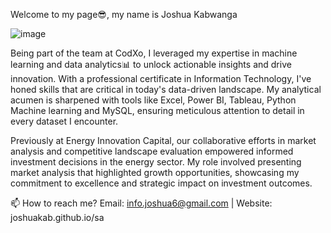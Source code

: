 Welcome to my page😎, my name is Joshua Kabwanga

![image](https://github.com/JoshuaKab/JoshuaKab/assets/135429439/064b7151-2ce0-4455-90ad-20f9a52ac496)

Being part of the team at CodXo, I leveraged my expertise in machine learning and data analytics📊 to unlock actionable insights and drive innovation. With a professional certificate in Information Technology, I've honed skills that are critical in today's data-driven landscape. My analytical acumen is sharpened with tools like Excel, Power BI, Tableau, Python Machine learning and MySQL, ensuring meticulous attention to detail in every dataset I encounter.

Previously at Energy Innovation Capital, our collaborative efforts in market analysis and competitive landscape evaluation empowered informed investment decisions in the energy sector. My role involved presenting market analysis that highlighted growth opportunities, showcasing my commitment to excellence and strategic impact on investment outcomes.

📫 How to reach me? Email: info.joshua6@gmail.com | Website: joshuakab.github.io/sa
